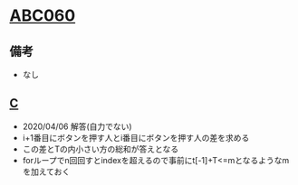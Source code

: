 # [ABC060](https://atcoder.jp/contests/abc060)

## 備考

- なし

## [C](https://atcoder.jp/contests/abc060/tasks/arc073_a)

- 2020/04/06 解答(自力でない)
- i+1番目にボタンを押す人とi番目にボタンを押す人の差を求める
- この差とTの内小さい方の総和が答えとなる
- forループでn回回すとindexを超えるので事前にt[-1]+T<=mとなるようなmを加えておく